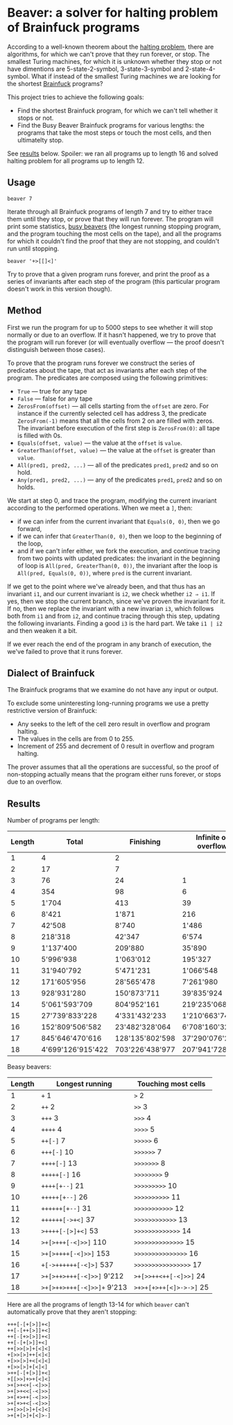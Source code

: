 # Beaver: a solver for halting problem of Brainfuck programs

According to a well-known theorem about the [halting problem](https://en.wikipedia.org/wiki/Halting_problem), there are algorithms, for which we can't prove that they run forever, or stop. The smallest Turing machines, for which it is unknown whether they stop or not have dimentions are 5-state-2-symbol, 3-state-3-symbol and 2-state-4-symbol. What if instead of the smallest Turing machines we are looking for the shortest [Brainfuck](https://en.wikipedia.org/wiki/Brainfuck) programs?

This project tries to achieve the following goals:

* Find the shortest Brainfuck program, for which we can't tell whether it stops or not.
* Find the Busy Beaver Brainfuck programs for various lengths: the programs that take the most steps or touch the most cells, and then ultimatelty stop.

See [results](#results) below. Spoiler: we ran all programs up to length 16 and solved halting problem for all programs up to length 12.

## Usage

    beaver 7

Iterate through all Brainfuck programs of length 7 and try to either trace them until they stop, or prove that they will run forever. The program will print some statistics, [busy beavers](https://en.wikipedia.org/wiki/Busy_beaver) (the longest running stopping program, and the program touching the most cells on the tape), and all the programs for which it couldn't find the proof that they are not stopping, and couldn't run until stopping.

    beaver '+>[[]<]'

Try to prove that a given program runs forever, and print the proof as a series of invariants after each step of the program (this particular program doesn't work in this version though).

## Method

First we run the program for up to 5000 steps to see whether it will stop normally or due to an overflow. If it hasn't happened, we try to prove that the program will run forever (or will eventually overflow — the proof doesn't distinguish between those cases).

To prove that the program runs forever we construct the series of predicates about the tape, that act as invariants after each step of the program. The predicates are composed using the following primitives:

* `True` — true for any tape
* `False` — false for any tape
* `ZerosFrom(offset)` — all cells starting from the `offset` are zero. For instance if the currently selected cell has address 3, the predicate `ZerosFrom(-1)` means that all the cells from 2 on are filled with zeros. The invariant before execution of the first step is `ZerosFrom(0)`: all tape is filled with 0s.
* `Equals(offset, value)` — the value at the `offset` is `value`.
* `GreaterThan(offset, value)` — the value at the `offset` is greater than `value`.
* `All(pred1, pred2, ...)` — all of the predicates `pred1`, `pred2` and so on hold.
* `Any(pred1, pred2, ...)` — any of the predicates `pred1`, `pred2` and so on holds.

We start at step 0, and trace the program, modifying the current invariant according to the performed operations. When we meet a `]`, then:
- if we can infer from the current invariant that `Equals(0, 0)`, then we go forward,
- if we can infer that `GreaterThan(0, 0)`, then we loop to the beginning of the loop,
- and if we can't infer either, we fork the execution, and continue tracing from two points with updated predicates: the invariant in the beginning of loop is `All(pred, GreaterThan(0, 0))`, the invariant after the loop is `All(pred, Equals(0, 0))`, where `pred` is the current invariant.

If we get to the point where we've already been, and that thus has an invariant `i1`, and our current invariant is `i2`, we check whether `i2 ⇒ i1`. If yes, then we stop the current branch, since we've proven the invariant for it. If no, then we replace the invariant with a new invarian `i3`, which follows both from `i1` and from `i2`, and continue tracing through this step, updating the following invariants. Finding a good `i3` is the hard part. We take `i1 | i2` and then weaken it a bit.

If we ever reach the end of the program in any branch of execution, the we've failed to prove that it runs forever.

## Dialect of Brainfuck

The Brainfuck programs that we examine do not have any input or output.

To exclude some uninteresting long-running programs we use a pretty restrictive version of Brainfuck:

* Any seeks to the left of the cell zero result in overflow and program halting.
* The values in the cells are from 0 to 255.
* Increment of 255 and decrement of 0 result in overflow and program halting.

The prover assumes that all the operations are successful, so the proof of non-stopping actually means that the program either runs forever, or stops due to an overflow. 

## Results

Number of programs per length:

| Length | Total             | Finishing       | Infinite or overflow | Overflow          | Unknown |
| ------ | ----------------- | --------------- | -------------------- | ----------------- | ------- |
| 1      | 4                 | 2               |                      | 2                 |         |
| 2      | 17                | 7               |                      | 10                |         |
| 3      | 76                | 24              | 1                    | 51                |         |
| 4      | 354               | 98              | 6                    | 250               |         |
| 5      | 1'704             | 413             | 39                   | 1'252             |         |
| 6      | 8'421             | 1'871           | 216                  | 6'334             |         |
| 7      | 42'508            | 8'740           | 1'486                | 32'282            |         |
| 8      | 218'318           | 42'347          | 6'574                | 169'397           |         |
| 9      | 1'137'400         | 209'880         | 35'890               | 891'630           |         |
| 10     | 5'996'938         | 1'063'012       | 195'327              | 4'738'599         |         |
| 11     | 31'940'792        | 5'471'231       | 1'066'548            | 25'403'013        |         |
| 12     | 171'605'956       | 28'565'478      | 7'261'980            | 135'778'498       |         |
| 13     | 928'931'280       | 150'873'711     | 39'835'924           | 738'221'643       | 2       |
| 14     | 5'061'593'709     | 804'952'161     | 219'235'068          | 4'037'406'458     | 22      |
| 15     | 27'739'833'228    | 4'331'432'233   | 1'210'663'748        | 22'197'737'003    | 244     |
| 16     | 152'809'506'582   | 23'482'328'064  | 6'708'160'321        | 122'619'013'779   | 4'418   |
| 17     | 845'646'470'616   | 128'135'802'598 | 37'290'076'245       | 680'220'574'901   | 16'872  |
| 18     | 4'699'126'915'422 | 703'226'438'977 | 207'941'728'532      | 3'787'958'667'099 | 80'814  |

Beasy beavers:

| Length | Longest running            | Touching most cells     |
| ------ | -------------------------- | ----------------------- |
| 1      | `+` 1                      | `>` 2                   |
| 2      | `++` 2                     | `>>` 3                  |
| 3      | `+++` 3                    | `>>>` 4                 |
| 4      | `++++` 4                   | `>>>>` 5                |
| 5      | `++[-]` 7                  | `>>>>>` 6               |
| 6      | `+++[-]` 10                | `>>>>>>` 7              |
| 7      | `++++[-]` 13               | `>>>>>>>` 8             |
| 8      | `+++++[-]` 16              | `>>>>>>>>` 9            |
| 9      | `++++[+--]` 21             | `>>>>>>>>>` 10          |
| 10     | `+++++[+--]` 26            | `>>>>>>>>>>` 11         |
| 11     | `++++++[+--]` 31           | `>>>>>>>>>>>` 12        |
| 12     | `++++++[->+<]` 37          | `>>>>>>>>>>>>` 13       |
| 13     | `>++++[-[>]+<]` 53         | `>>>>>>>>>>>>>` 14      |
| 14     | `>+[>+++[-<]>>]` 110       | `>>>>>>>>>>>>>>` 15     |
| 15     | `>+[>++++[-<]>>]` 153      | `>>>>>>>>>>>>>>>` 16    |
| 16     | `+[->++++++[-<]>]` 537     | `>>>>>>>>>>>>>>>>` 17   |
| 17     | `>+[>++>+++[-<]>>]` 9'212  | `>+[>>++<++[-<]>>]` 24  |
| 18     | `>+[>++>+++[-<]>>]+` 9'213 | `>+>+[+>++[<]>->->]` 25 |

Here are all the programs of length 13-14 for which `beaver` can't automatically prove that they aren't stopping:
    
    +++[-[+[>]]+<]
    ++[-[++[>]]+<]
    ++[-[+>[>]]+<]
    ++[-[+[>]]+<]
    ++[>>[>]+[<]<]
    +[>>[>]++[<]<]
    +[>>[>]+<[<]<]
    +[>>[>]+[<]<]
    >++[-[+[>]]+<]
    +[[>>]+>+[<]<]
    >+[>+<+[-<]>>]
    >+[>+<<[-<]>>]
    >+[+>++[-<]>>]
    >+[+>+<[-<]>>]
    >+[>>[>]+[<]<]
    >+[+[>]+[<]>-]